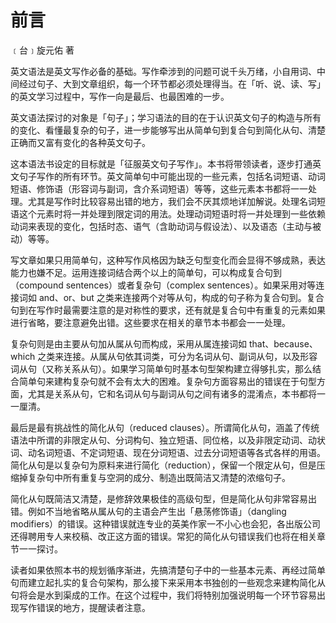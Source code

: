 # 前言

﹝台﹞旋元佑 著

英文语法是英文写作必备的基础。写作牵涉到的问题可说千头万绪，小自用词、中间经过句子、大到文章组织，每一个环节都必须处理得当。在「听、说、读、写」的英文学习过程中，写作一向是最后、也最困难的一步。

英文语法探讨的对象是「句子」；学习语法的目的在于认识英文句子的构造与所有的变化、看懂最复杂的句子，进一步能够写出从简单句到复合句到简化从句、清楚正确而又富有变化的各种英文句子。

这本语法书设定的目标就是「征服英文句子写作」。本书将带领读者，逐步打通英文句子写作的所有环节。英文简单句中可能出现的一些元素，包括名词短语、动词短语、修饰语（形容词与副词，含介系词短语）等等，这些元素本书都将一一处理。尤其是写作时比较容易出错的地方，我们会不厌其烦地详加解说。处理名词短语这个元素时将一并处理到限定词的用法。处理动词短语时将一并处理到一些依赖动词来表现的变化，包括时态、语气（含助动词与假设法）、以及语态（主动与被动）等等。

写文章如果只用简单句，这种写作风格因为缺乏句型变化而会显得不够成熟，表达能力也嫌不足。运用连接词结合两个以上的简单句，可以构成复合句到（compound sentences）或者复杂句（complex sentences）。如果采用对等连接词如 and、or、but 之类来连接两个对等从句，构成的句子称为复合句到。复合句到在写作时最需要注意的是对称性的要求，还有就是复合句中有重复的元素如果进行省略，要注意避免出错。这些要求在相关的章节本书都会一一处理。

复杂句则是由主要从句加从属从句而构成，采用从属连接词如 t​​hat、because、which 之类来连接。从属从句依其词类，可分为名词从句、副词从句，以及形容词从句（又称关系从句）。如果学习简单句时基本句型架构建立得够扎实，那么结合简单句来建构复杂句就不会有太大的困难。复杂句方面容易出的错误在于句型方面，尤其是关系从句，它和名词从句与副词从句之间有诸多的混淆点，本书都将一一厘清。

最后是最有挑战性的简化从句（reduced clauses）。所谓简化从句，涵盖了传统语法中所谓的非限定从句、分词构句、独立短语、同位格，以及非限定动词、动状词、动名词短语、不定词短语、现在分词短语、过去分词短语等各式各样的用语。简化从句是以复杂句为原料来进行简化（reduction），保留一个限定从句，但是压缩掉复杂句中所有重复与空洞的成分、制造出既简洁又清楚的浓缩句子。

简化从句既简洁又清楚，是修辞效果极佳的高级句型，但是简化从句非常容易出错。例如不当地省略从属从句的主语会产生出「悬荡修饰语」（dangling modifiers）的错误。这种错误就连专业的英美作家一不小心也会犯，各出版公司还得聘用专人来校稿、改正这方面的错误。常犯的简化从句错误我们也将在相关章节一一探讨。

读者如果依照本书的规划循序渐进，先搞清楚句子中的一些基本元素、再经过简单句而建立起扎实的复合句架构，那么接下来采用本书独创的一些观念来建构简化从句将会是水到渠成的工作。在这个过程中，我们将特别加强说明每一个环节容易出现写作错误的地方，提醒读者注意。
